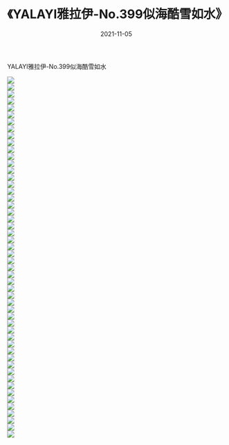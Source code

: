 ﻿---
layout: post
title:  《YALAYI雅拉伊-No.399似海酷雪如水》
date:   2021-11-05
img: http://img.660000.xyz/Sharelink/网络美图/2021/YALAYI雅拉伊-No.399似海酷雪如水/000.jpg
categories: [美女, 清纯, 唯美]
---

YALAYI雅拉伊-No.399似海酷雪如水

  ![](http://img.660000.xyz/Sharelink/网络美图/2021/YALAYI雅拉伊-No.399似海酷雪如水/001.jpg) <br> ![](http://img.660000.xyz/Sharelink/网络美图/2021/YALAYI雅拉伊-No.399似海酷雪如水/002.jpg) <br> ![](http://img.660000.xyz/Sharelink/网络美图/2021/YALAYI雅拉伊-No.399似海酷雪如水/003.jpg) <br> ![](http://img.660000.xyz/Sharelink/网络美图/2021/YALAYI雅拉伊-No.399似海酷雪如水/004.jpg) <br> ![](http://img.660000.xyz/Sharelink/网络美图/2021/YALAYI雅拉伊-No.399似海酷雪如水/005.jpg) <br> ![](http://img.660000.xyz/Sharelink/网络美图/2021/YALAYI雅拉伊-No.399似海酷雪如水/006.jpg) <br> ![](http://img.660000.xyz/Sharelink/网络美图/2021/YALAYI雅拉伊-No.399似海酷雪如水/007.jpg) <br> ![](http://img.660000.xyz/Sharelink/网络美图/2021/YALAYI雅拉伊-No.399似海酷雪如水/008.jpg) <br> ![](http://img.660000.xyz/Sharelink/网络美图/2021/YALAYI雅拉伊-No.399似海酷雪如水/009.jpg) <br> ![](http://img.660000.xyz/Sharelink/网络美图/2021/YALAYI雅拉伊-No.399似海酷雪如水/010.jpg) <br> ![](http://img.660000.xyz/Sharelink/网络美图/2021/YALAYI雅拉伊-No.399似海酷雪如水/011.jpg) <br> ![](http://img.660000.xyz/Sharelink/网络美图/2021/YALAYI雅拉伊-No.399似海酷雪如水/012.jpg) <br> ![](http://img.660000.xyz/Sharelink/网络美图/2021/YALAYI雅拉伊-No.399似海酷雪如水/013.jpg) <br> ![](http://img.660000.xyz/Sharelink/网络美图/2021/YALAYI雅拉伊-No.399似海酷雪如水/014.jpg) <br> ![](http://img.660000.xyz/Sharelink/网络美图/2021/YALAYI雅拉伊-No.399似海酷雪如水/015.jpg) <br> ![](http://img.660000.xyz/Sharelink/网络美图/2021/YALAYI雅拉伊-No.399似海酷雪如水/016.jpg) <br> ![](http://img.660000.xyz/Sharelink/网络美图/2021/YALAYI雅拉伊-No.399似海酷雪如水/017.jpg) <br> ![](http://img.660000.xyz/Sharelink/网络美图/2021/YALAYI雅拉伊-No.399似海酷雪如水/018.jpg) <br> ![](http://img.660000.xyz/Sharelink/网络美图/2021/YALAYI雅拉伊-No.399似海酷雪如水/019.jpg) <br> ![](http://img.660000.xyz/Sharelink/网络美图/2021/YALAYI雅拉伊-No.399似海酷雪如水/020.jpg) <br> ![](http://img.660000.xyz/Sharelink/网络美图/2021/YALAYI雅拉伊-No.399似海酷雪如水/021.jpg) <br> ![](http://img.660000.xyz/Sharelink/网络美图/2021/YALAYI雅拉伊-No.399似海酷雪如水/022.jpg) <br> ![](http://img.660000.xyz/Sharelink/网络美图/2021/YALAYI雅拉伊-No.399似海酷雪如水/023.jpg) <br> ![](http://img.660000.xyz/Sharelink/网络美图/2021/YALAYI雅拉伊-No.399似海酷雪如水/024.jpg) <br> ![](http://img.660000.xyz/Sharelink/网络美图/2021/YALAYI雅拉伊-No.399似海酷雪如水/025.jpg) <br> ![](http://img.660000.xyz/Sharelink/网络美图/2021/YALAYI雅拉伊-No.399似海酷雪如水/026.jpg) <br> ![](http://img.660000.xyz/Sharelink/网络美图/2021/YALAYI雅拉伊-No.399似海酷雪如水/027.jpg) <br> ![](http://img.660000.xyz/Sharelink/网络美图/2021/YALAYI雅拉伊-No.399似海酷雪如水/028.jpg) <br> ![](http://img.660000.xyz/Sharelink/网络美图/2021/YALAYI雅拉伊-No.399似海酷雪如水/029.jpg) <br> ![](http://img.660000.xyz/Sharelink/网络美图/2021/YALAYI雅拉伊-No.399似海酷雪如水/030.jpg) <br> ![](http://img.660000.xyz/Sharelink/网络美图/2021/YALAYI雅拉伊-No.399似海酷雪如水/031.jpg) <br> ![](http://img.660000.xyz/Sharelink/网络美图/2021/YALAYI雅拉伊-No.399似海酷雪如水/032.jpg) <br> ![](http://img.660000.xyz/Sharelink/网络美图/2021/YALAYI雅拉伊-No.399似海酷雪如水/033.jpg) <br> ![](http://img.660000.xyz/Sharelink/网络美图/2021/YALAYI雅拉伊-No.399似海酷雪如水/034.jpg) <br> ![](http://img.660000.xyz/Sharelink/网络美图/2021/YALAYI雅拉伊-No.399似海酷雪如水/035.jpg) <br> ![](http://img.660000.xyz/Sharelink/网络美图/2021/YALAYI雅拉伊-No.399似海酷雪如水/036.jpg) <br> ![](http://img.660000.xyz/Sharelink/网络美图/2021/YALAYI雅拉伊-No.399似海酷雪如水/037.jpg) <br> ![](http://img.660000.xyz/Sharelink/网络美图/2021/YALAYI雅拉伊-No.399似海酷雪如水/038.jpg) <br> ![](http://img.660000.xyz/Sharelink/网络美图/2021/YALAYI雅拉伊-No.399似海酷雪如水/039.jpg) <br> ![](http://img.660000.xyz/Sharelink/网络美图/2021/YALAYI雅拉伊-No.399似海酷雪如水/040.jpg) <br> ![](http://img.660000.xyz/Sharelink/网络美图/2021/YALAYI雅拉伊-No.399似海酷雪如水/041.jpg) <br> ![](http://img.660000.xyz/Sharelink/网络美图/2021/YALAYI雅拉伊-No.399似海酷雪如水/042.jpg) <br> ![](http://img.660000.xyz/Sharelink/网络美图/2021/YALAYI雅拉伊-No.399似海酷雪如水/043.jpg) <br> ![](http://img.660000.xyz/Sharelink/网络美图/2021/YALAYI雅拉伊-No.399似海酷雪如水/044.jpg) <br> ![](http://img.660000.xyz/Sharelink/网络美图/2021/YALAYI雅拉伊-No.399似海酷雪如水/045.jpg) <br> ![](http://img.660000.xyz/Sharelink/网络美图/2021/YALAYI雅拉伊-No.399似海酷雪如水/046.jpg) <br> ![](http://img.660000.xyz/Sharelink/网络美图/2021/YALAYI雅拉伊-No.399似海酷雪如水/047.jpg) <br> ![](http://img.660000.xyz/Sharelink/网络美图/2021/YALAYI雅拉伊-No.399似海酷雪如水/048.jpg) <br> ![](http://img.660000.xyz/Sharelink/网络美图/2021/YALAYI雅拉伊-No.399似海酷雪如水/049.jpg) <br> ![](http://img.660000.xyz/Sharelink/网络美图/2021/YALAYI雅拉伊-No.399似海酷雪如水/050.jpg) <br> ![](http://img.660000.xyz/Sharelink/网络美图/2021/YALAYI雅拉伊-No.399似海酷雪如水/051.jpg) <br> ![](http://img.660000.xyz/Sharelink/网络美图/2021/YALAYI雅拉伊-No.399似海酷雪如水/052.jpg) <br>